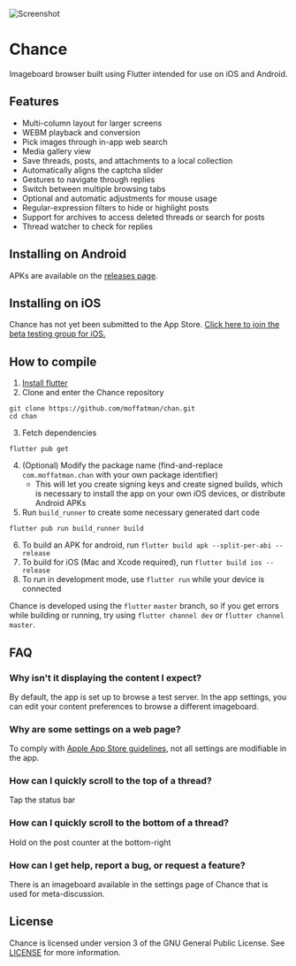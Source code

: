 ![Screenshot](https://boards.chance.surf/assets/promo.png)

# Chance

Imageboard browser built using Flutter intended for use on iOS and Android.

## Features

- Multi-column layout for larger screens
- WEBM playback and conversion
- Pick images through in-app web search
- Media gallery view
- Save threads, posts, and attachments to a local collection
- Automatically aligns the captcha slider
- Gestures to navigate through replies
- Switch between multiple browsing tabs
- Optional and automatic adjustments for mouse usage
- Regular-expression filters to hide or highlight posts
- Support for archives to access deleted threads or search for posts
- Thread watcher to check for replies

## Installing on Android

APKs are available on the [releases page](https://github.com/moffatman/chan/releases/).

## Installing on iOS

Chance has not yet been submitted to the App Store. [Click here to join the beta testing group for iOS.](https://testflight.apple.com/join/gdHJSbzI)

## How to compile

1. [Install flutter](https://docs.flutter.dev/get-started/install)
2. Clone and enter the Chance repository
```
git clone https://github.com/moffatman/chan.git
cd chan
```
3. Fetch dependencies
```
flutter pub get
```
4. (Optional) Modify the package name (find-and-replace `com.moffatman.chan` with your own package identifier)
    - This will let you create signing keys and create signed builds, which is necessary to install the app on your own iOS devices, or distribute Android APKs
5. Run `build_runner` to create some necessary generated dart code
```
flutter pub run build_runner build
```
6. To build an APK for android, run `flutter build apk --split-per-abi --release`
7. To build for iOS (Mac and Xcode required), run `flutter build ios --release`
8. To run in development mode, use `flutter run` while your device is connected

Chance is developed using the `flutter` `master` branch, so if you get errors while building or running, try using `flutter channel dev` or `flutter channel master`. 

## FAQ

### Why isn't it displaying the content I expect?

By default, the app is set up to browse a test server. In the app settings, you can edit your content preferences to browse a different imageboard. 

### Why are some settings on a web page?

To comply with [Apple App Store guidelines](https://developer.apple.com/app-store/review/guidelines/#user-generated-content), not all settings are modifiable in the app. 

### How can I quickly scroll to the top of a thread?

Tap the status bar

### How can I quickly scroll to the bottom of a thread?

Hold on the post counter at the bottom-right

### How can I get help, report a bug, or request a feature?

There is an imageboard available in the settings page of Chance that is used for meta-discussion.

## License

Chance is licensed under version 3 of the GNU General Public License. See [LICENSE](https://github.com/moffatman/chan/blob/master/LICENSE) for more information. 
